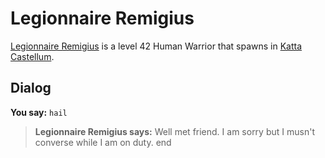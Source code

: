 # Legionnaire Remigius



[Legionnaire Remigius](/npc/160106) is a level 42 Human Warrior that spawns in [Katta Castellum](/zone/160).



## Dialog

**You say:** `hail`



>**Legionnaire Remigius says:** Well met friend. I am sorry but I musn't converse while I am on duty.
end
